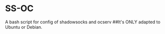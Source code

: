 # SS-OC
A bash script for config of shadowsocks and ocserv
##It's ONLY adapted to Ubuntu or Debian.
